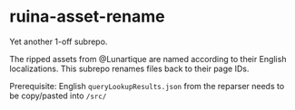 # ruina-asset-rename

Yet another 1-off subrepo.

The ripped assets from @Lunartique are named according to their English localizations. This subrepo renames files back to their page IDs.

Prerequisite: English `queryLookupResults.json` from the reparser needs to be copy/pasted into `/src/`